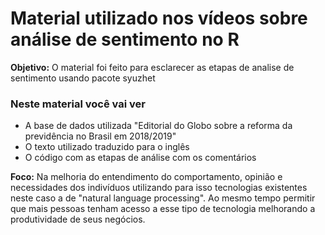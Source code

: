 # Material utilizado nos vídeos sobre análise de sentimento no R 
**Objetivo:** O material foi feito para esclarecer as etapas de analise de sentimento usando pacote syuzhet

### Neste material você vai ver
- A base de dados utilizada "Editorial do Globo sobre a reforma da previdência no Brasil em 2018/2019"
- O texto utilizado traduzido para o inglês 
- O código com as etapas de análise com os comentários

**Foco:** Na melhoria do entendimento do comportamento, opinião e necessidades dos indivíduos utilizando para isso tecnologias existentes neste caso a de "natural language processing". Ao mesmo tempo permitir que mais pessoas tenham acesso a esse tipo de tecnologia melhorando a produtividade de seus negócios.

